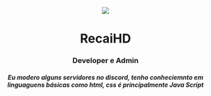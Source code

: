 <p align="center">
  <img src="https://i.postimg.cc/qM1JvY8k/da2a0b43fd6e7bc84247af32c9698fdecfb6332e-1.gif" width: 300px; height: 200px;/>
</p>
<h1 align="center">
  RecaiHD 
</h1>
<h3 align="center">
  Developer e Admin
</h3>
<h5 align="center">
  Eu modero alguns servidores no discord, tenho conheciemnto em linguaguens básicas como html, css é principalmente Java Script 
</h5>
